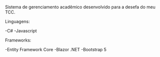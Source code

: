 Sistema de gerenciamento acadêmico desenvolvido para a desefa do meu TCC.

Linguagens:

-C#
-Javascript

Frameworks:

-Entity Framework Core
-Blazor .NET
-Bootstrap 5
